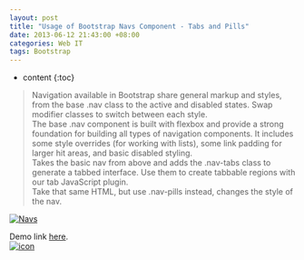 ```yaml
---
layout: post
title: "Usage of Bootstrap Navs Component - Tabs and Pills"
date: 2013-06-12 21:43:00 +08:00
categories: Web IT
tags: Bootstrap
---
```


* content
{:toc}

> Navigation available in Bootstrap share general markup and styles, from the base .nav class to the active and disabled states. Swap modifier classes to switch between each style.  
> The base .nav component is built with flexbox and provide a strong foundation for building all types of navigation components. It includes some style overrides (for working with lists), some link padding for larger hit areas, and basic disabled styling.  
> Takes the basic nav from above and adds the .nav-tabs class to generate a tabbed interface. Use them to create tabbable regions with our tab JavaScript plugin.  
> Take that same HTML, but use .nav-pills instead, changes the style of the nav.


[![Navs](https://ejres-1253687085.picgz.myqcloud.com/img/bootstrap/navs-tabs-pills.png)](https://eastmanjian.cn/bs_demo/tabs_pills_bs3.html) 







Demo link [here](https://eastmanjian.cn/bs_demo/tabs_pills_bs3.html).  
[![icon](https://img.shields.io/badge/-Source%20Code-lightgrey.svg)](https://github.com/EastmanJian/bootstrap_demo/blob/gh-pages/web/tabs_pills_bs3.html)
